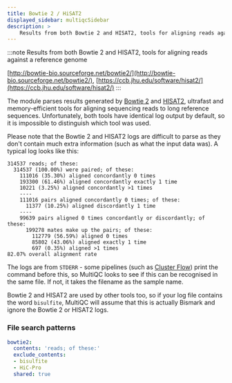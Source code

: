 ```yaml
---
title: Bowtie 2 / HiSAT2
displayed_sidebar: multiqcSidebar
description: >
    Results from both Bowtie 2 and HISAT2, tools for aligning reads against a reference genome
---
```


<!--
~~~~~ DO NOT EDIT ~~~~~
This file is autogenerated from the MultiQC module python docstring.
Do not edit the markdown, it will be overwritten.

File path for the source of this content: multiqc/modules/bowtie2/bowtie2.py
~~~~~~~~~~~~~~~~~~~~~~~
-->

:::note
Results from both Bowtie 2 and HISAT2, tools for aligning reads against a reference genome

[http://bowtie-bio.sourceforge.net/bowtie2/](http://bowtie-bio.sourceforge.net/bowtie2/), [https://ccb.jhu.edu/software/hisat2/](https://ccb.jhu.edu/software/hisat2/)
:::

The module parses results generated by [Bowtie 2](http://bowtie-bio.sourceforge.net/bowtie2/)
and [HISAT2](https://ccb.jhu.edu/software/hisat2/), ultrafast and memory-efficient tools for aligning
sequencing reads to long reference sequences. Unfortunately, both tools have identical log output by default,
so it is impossible to distinguish which tool was used.

Please note that the Bowtie 2 and HISAT2 logs are difficult to parse as they don't contain
much extra information (such as what the input data was). A typical log looks like this:

```
314537 reads; of these:
  314537 (100.00%) were paired; of these:
    111016 (35.30%) aligned concordantly 0 times
    193300 (61.46%) aligned concordantly exactly 1 time
    10221 (3.25%) aligned concordantly >1 times
    ----
    111016 pairs aligned concordantly 0 times; of these:
      11377 (10.25%) aligned discordantly 1 time
    ----
    99639 pairs aligned 0 times concordantly or discordantly; of these:
      199278 mates make up the pairs; of these:
        112779 (56.59%) aligned 0 times
        85802 (43.06%) aligned exactly 1 time
        697 (0.35%) aligned >1 times
82.07% overall alignment rate
```

The logs are from `STDERR` - some pipelines (such as [Cluster Flow](http://clusterflow.io))
print the command before this, so MultiQC looks to see if this can be recognised in the same
file. If not, it takes the filename as the sample name.

Bowtie 2 and HISAT2 are used by other tools too, so if your log file contains the word
`bisulfite`, MultiQC will assume that this is actually Bismark and ignore the Bowtie 2 or HISAT2 logs.

### File search patterns

```yaml
bowtie2:
  contents: 'reads; of these:'
  exclude_contents:
  - bisulfite
  - HiC-Pro
  shared: true
```
    